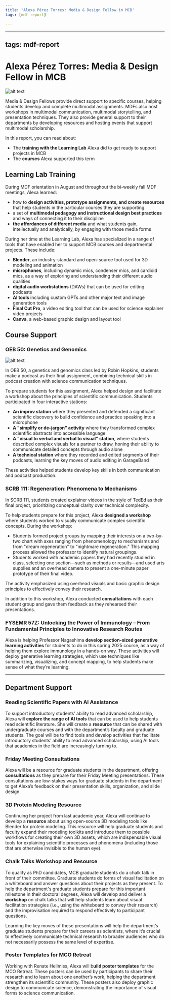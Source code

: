 ```yaml
---
title: 'Alexa Pérez Torres: Media & Design Fellow in MCB'
tags: [mdf-report]

---
```


---
tags: mdf-report
---

# Alexa Pérez Torres: Media & Design Fellow in MCB

![alt text](https://files.slack.com/files-pri/T0HTW3H0V-F0860DYS0TA/alexa-re-edit-1.png?pub_secret=aba5f81edf)

Media & Design Fellows provide direct support to specific courses, helping students develop and complete multimodal assignments. MDFs also host workshops in multimodal communication, multimodal storytelling, and presentation techniques. They also provide general support to their departments by developing resources and hosting events that support multimodal scholarship.

In this report, you can read about:
* The **training with the Learning Lab** Alexa did to get ready to support projects in MCB
* The **courses** Alexa supported this term

## Learning Lab Training

During MDF orientation in August and throughout the bi-weekly fall MDF meetings, Alexa learned:
* how to **design activities, prototype assignments, and create resources** that help students in the particular courses they are supporting.
* a set of **multimodal pedagogy and instructional design best practices** and ways of connecting it to their discipline
* **the affordances of different media** and what students gain, intellectually and analytically, by engaging with those media forms

During her time at the Learning Lab, Alexa has specialized in a range of tools that have enabled her to support MCB courses and departmental projects. These include:
* **Blender**, an industry-standard and open-source tool used for 3D modeling and animation
* **microphones**, including dynamic mics, condenser mics, and cardioid mics, as a way of exploring and understanding their different audio qualities
* **digital audio workstations** (DAWs) that can be used for editing podcasts
* **AI tools** including custom GPTs and other major text and image generation tools
* **Final Cut Pro**, a video editing tool that can be used for science explainer video projects
* **Canva**, a web-based graphic design and layout tool 

## Course Support

### OEB 50: Genetics and Genomics  

![alt text](https://files.slack.com/files-pri/T0HTW3H0V-F084X6RL139/re-edited-oeb.jpg?pub_secret=40de7a4807)

In OEB 50, a genetics and genomics class led by Robin Hopkins, students make a podcast as their final assignment, combining technical skills in podcast creation with science communication techniques.  

To prepare students for this assignment, Alexa helped design and facilitate a workshop about the principles of scientific communication. Students participated in four interactive stations:  
- **An improv station** where they presented and defended a significant scientific discovery to build confidence and practice speaking into a microphone  
- **A "simplify or de-jargon" activity** where they transformed complex scientific abstracts into accessible language  
- **A "visual to verbal and verbal to visual" station**, where students described complex visuals for a partner to draw, honing their ability to communicate detailed concepts through audio alone  
- **A technical station** where they recorded and edited segments of their podcasts, learning the key moves of audio editing in GarageBand  

These activities helped students develop key skills in both communication and podcast production.  

### SCRB 111: Regeneration: Phenomena to Mechanisms  
In SCRB 111, students created explainer videos in the style of TedEd as their final project, prioritizing conceptual clarity over technical complexity.  

To help students prepare for this project, Alexa **designed a workshop** where students worked to visually communicate complex scientific concepts. During the workshop:  
- Students formed project groups by mapping their interests on a two-by-two chart with axes ranging from phenomenology to mechanisms and from "dream regeneration" to "nightmare regeneration." This mapping process allowed the professor to identify natural groupings.  
- Students worked with academic papers they had recently studied in class, selecting one section—such as methods or results—and used arts supplies and an overhead camera to present a one-minute paper prototype of their final video.  

The activity emphasized using overhead visuals and basic graphic design principles to effectively convey their research.  

In addition to this workshop, Alexa conducted **consultations** with each student group and gave them feedback as they rehearsed their presentations.  

### FYSEMR 57Z: Unlocking the Power of Immunology – From Fundamental Principles to Innovative Research Routes  
Alexa is helping Professor Nagashima **develop section-sized generative learning activities** for students to do in this spring 2025 course, as a way of helping them explore immunology in a hands-on way. These activities will deploy generative learning strategies, which use techniques like summarizing, visualizing, and concept mapping, to help students make sense of what they’re learning. 

---

## Department Support

### Reading Scientific Papers with AI Assistance  
To support introductory students’ ability to read advanced scholarship, Alexa will **explore the range of AI tools** that can be used to help students read scientific literature. She will create a **resource** that can be shared with undergraduate courses and with the department’s faculty and graduate students.  The goal will be to find tools and develop activities that facilitate introductory students’ ability to read advanced scholarship, using AI tools that academics in the field are increasingly turning to.  

### Friday Meeting Consultations  
Alexa will be a resource for graduate students in the department, offering **consultations** as they prepare for their Friday Meeting presentations. These consultations are low-stakes ways for graduate students in the department to get Alexa’s feedback on their presentation skills, organization, and slide design.  

### 3D Protein Modeling Resource  
Continuing her project from last academic year, Alexa will continue to develop a **resource** about using open-source 3D modeling tools like Blender for protein modeling. This resource will help graduate students and faculty expand their modeling toolkits and introduce them to possible workflows for creating their own 3D assets, which are indispensable visual tools for explaining scientific processes and phenomena (including those that are otherwise invisible to the human eye). 

### Chalk Talks Workshop and Resource  
To qualify as PhD candidates, MCB graduate students do a chalk talk in front of their committee. Graduate students do forms of visual facilitation on a whiteboard and answer questions about their projects as they present. To help the department's graduate students prepare for this important milestone in their doctoral degrees, Alexa will develop and deliver a **workshop** on chalk talks that will help students learn about visual facilitation strategies (i.e., using the whiteboard to convey their research) and the improvisation required to respond effectively to participant questions. 

Learning the key moves of these presentations will help the department’s graduate students prepare for their careers as scientists, where it’s crucial to effectively communicate technical research to broader audiences who do not necessarily possess the same level of expertise.  

### Poster Templates for MCO Retreat  
Working with Renate Hellmiss, Alexa will b**uild poster templates** for the MCO Retreat. These posters can be used by participants to share their research and to learn about one another’s work, helping the department strengthen its scientific community. These posters also deploy graphic design to communicate science, demonstrating the importance of visual forms to science communication. 